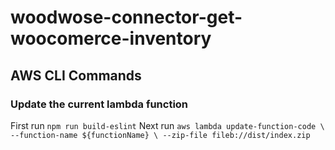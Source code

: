 # woodwose-connector-get-woocomerce-inventory

## AWS CLI Commands

### Update the current lambda function

First run `npm run build-eslint`
Next run
`aws lambda update-function-code \ --function-name ${functionName} \ --zip-file fileb://dist/index.zip`
